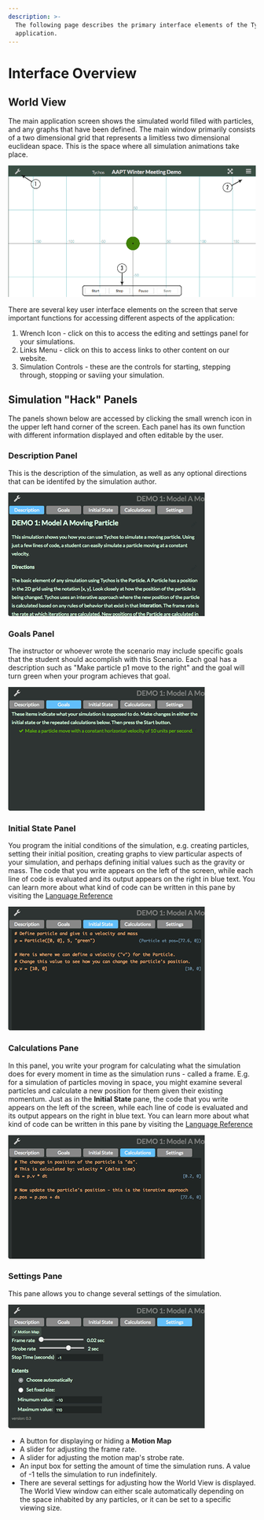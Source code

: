 ```yaml
---
description: >-
  The following page describes the primary interface elements of the Tychos
  application.
---
```


# Interface Overview

## World View

The main application screen shows the simulated world filled with particles, and any graphs that have been defined. The main window primarily consists of a two dimensional grid that represents a limitless two dimensional euclidean space. This is the space where all simulation animations take place.

![The Tychos World View](../.gitbook/assets/ui_world_view%20%281%29.png)

There are several key user interface elements on the screen that serve important functions for accessing different aspects of the application:

1. Wrench Icon - click on this to access the editing and settings panel for your simulations.
2. Links Menu - click on this to access links to other content on our website.
3. Simulation Controls - these are the controls for starting, stepping through, stopping or saviing your simulation.

## Simulation "Hack" Panels

The panels shown below are accessed by clicking the small wrench icon in the upper left hand corner of the screen. Each panel has its own function with different information displayed and often editable by the user.

### **Description Panel**

This is the description of the simulation, as well as any optional directions that can be identifed by the simulation author.

![](../.gitbook/assets/ui_desc_panel.png)

### Goals Panel

The instructor or whoever wrote the scenario may include specific goals that the student should accomplish with this Scenario. Each goal has a description such as "Make particle p1 move to the right" and the goal will turn green when your program achieves that goal.

![](../.gitbook/assets/ui_goal_panel.png)

### Initial State Panel

You program the initial conditions of the simulation, e.g. creating particles, setting their initial position, creating graphs to view particular aspects of your simulation, and perhaps defining initial values such as the gravity or mass. The code that you write appears on the left of the screen, while each line of code is evaluated and its output appears on the right in blue text. You can learn more about what kind of code can be written in this pane by visiting the [Language Reference](language-reference-api.md)

![](../.gitbook/assets/ui_is_panel.png)

### Calculations Pane

In this panel, you write your program for calculating what the simulation does for every moment in time as the simulation runs - called a frame. E.g. for a simulation of particles moving in space, you might examine several particles and calculate a new position for them given their existing momentum. Just as in the **Initial State** pane, the code that you write appears on the left of the screen, while each line of code is evaluated and its output appears on the right in blue text. You can learn more about what kind of code can be written in this pane by visiting the [Language Reference](language-reference-api.md)  


![](../.gitbook/assets/ui_calc_panel.png)

### Settings Pane

This pane allows you to change several settings of the simulation.

![](../.gitbook/assets/ui_settings_panel.png)

* A button for displaying or hiding a **Motion Map**
* A slider for adjusting the frame rate.
* A slider for adjusting the motion map's strobe rate.
* An input box for setting the amount of time the simulation runs. A value of -1 tells the simulation to run indefinitely.
* There are several settings for adjusting how the World View is displayed. The World View window can either scale automatically depending on the space inhabited by any particles, or it can be set to a specific viewing size.

